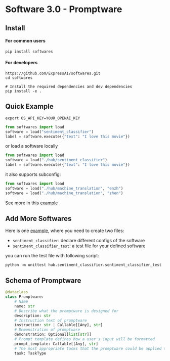 # Software 3.0 - Promptware


## Install

#### For common users 
```shell
pip install softwares
```



#### For developers

```shell
https://github.com/ExpressAI/softwares.git
cd softwares

# Install the required dependencies and dev dependencies
pip install -e .
```




## Quick Example

```shell
export OS_API_KEY=YOUR_OPENAI_KEY
```

```python
from softwares import load
software = load("sentiment_classifier")
label = software.execute({"text": "I love this movie"})
```

or load a software locally

```python
from softwares import load
software = load("./hub/sentiment_classifier")
label = software.execute({"text": "I love this movie"})
```



it also supports subconfig:

```python
from softwares import load
software = load("./hub/machine_translation", "enzh")
software = load("./hub/machine_translation", "zhen")
```
See more in this [example](./hub/machine_translation)


## Add More Softwares

Here is one [example](./hub/sentiment_classifier), where you need to create two files:
* `sentiment_classifier`: declare different configs of the software
* `sentiment_classifier_test`: a test file for your defined software

you can run the test file with following script:

```shell
python -m unittest hub.sentiment_classifier.sentiment_classifier_test
```




## Schema of Promptware

```python
@dataclass
class Promptware:
    # Name
    name: str
    # Describe what the promptware is designed for
    description: str
    # Instruction text of promptware
    instruction: str | Callable[[Any], str]
    # Demonstration of promptware
    demonstration: Optional[list[str]]
    # Prompt template defines how a user's input will be formatted
    prompt_template: Callable[[Any], str]
    # The most appropriate tasks that the promptware could be applied to
    task: TaskType
```



